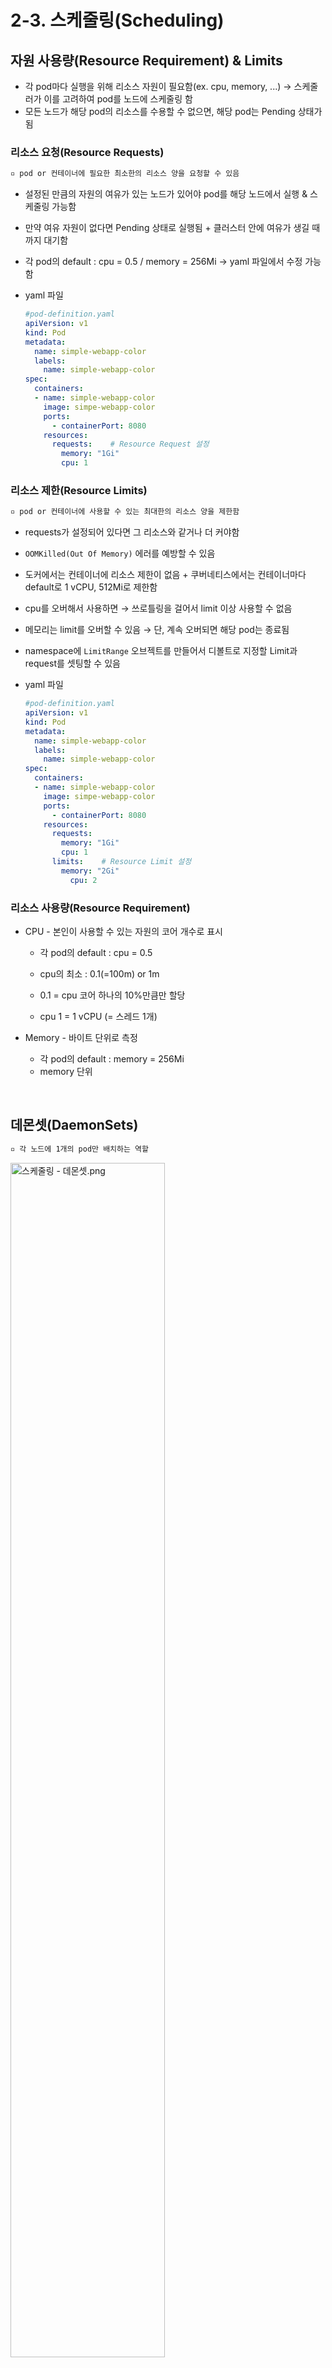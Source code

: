 # 2-3. 스케줄링(Scheduling)

## 자원 사용량(Resource Requirement) & Limits

+ 각 pod마다 실행을 위해 리소스 자원이 필요함(ex. cpu, memory, ...) → 스케줄러가 이를 고려하여 pod를 노드에 스케줄링 함
+ 모든 노드가 해당 pod의 리소스를 수용할 수 없으면, 해당 pod는 Pending 상태가 됨

### 리소스 요청(Resource Requests)

```tex
▫️ pod or 컨테이너에 필요한 최소한의 리소스 양을 요청할 수 있음
```

+ 설정된 만큼의 자원의 여유가 있는 노드가 있어야 pod를 해당 노드에서 실행 & 스케줄링 가능함

+ 만약 여유 자원이 없다면 Pending 상태로 실행됨 + 클러스터 안에 여유가 생길 때까지 대기함

+ 각 pod의 default : cpu = 0.5 / memory = 256Mi → yaml 파일에서 수정 가능함

+ yaml 파일

  ```yaml
  #pod-definition.yaml
  apiVersion: v1
  kind: Pod
  metadata:
    name: simple-webapp-color
    labels:
      name: simple-webapp-color
  spec:
    containers:
    - name: simple-webapp-color
      image: simpe-webapp-color
      ports:
        - containerPort: 8080
      resources:
        requests:    # Resource Request 설정
          memory: "1Gi"
          cpu: 1
  ```

### 리소스 제한(Resource Limits)

```tex
▫️ pod or 컨테이너에 사용할 수 있는 최대한의 리소스 양을 제한함
```

+ requests가 설정되어 있다면 그 리소스와 같거나 더 커야함

+ `OOMKilled(Out Of Memory)` 에러를 예방할 수 있음

+ 도커에서는 컨테이너에 리소스 제한이 없음 + 쿠버네티스에서는 컨테이너마다 default로 1 vCPU, 512Mi로 제한함

+ cpu를 오버해서 사용하면 → 쓰로틀링을 걸어서 limit 이상 사용할 수 없음

+ 메모리는 limit를 오버할 수 있음 → 단, 계속 오버되면 해당 pod는 종료됨

+ namespace에 `LimitRange` 오브젝트를 만들어서 디볼트로 지정할 Limit과 request를 셋팅할 수 있음

+ yaml 파일

  ```yaml
  #pod-definition.yaml
  apiVersion: v1
  kind: Pod
  metadata:
    name: simple-webapp-color
    labels:
      name: simple-webapp-color
  spec:
    containers:
    - name: simple-webapp-color
      image: simpe-webapp-color
      ports:
        - containerPort: 8080
      resources:
        requests:
          memory: "1Gi"
          cpu: 1
        limits:    # Resource Limit 설정
          memory: "2Gi"
            cpu: 2
  ```

### 리소스 사용량(Resource Requirement)

+ CPU - 본인이 사용할 수 있는 자원의 코어 개수로 표시

  + 각 pod의 default : cpu = 0.5
  + cpu의 최소 : 0.1(=100m) or 1m

  + 0.1 = cpu 코어 하나의 10%만큼만 할당

  + cpu 1 = 1 vCPU (= 스레드 1개)

+ Memory - 바이트 단위로 측정

  + 각 pod의 default : memory = 256Mi
  + memory 단위

<br/>

## 데몬셋(DaemonSets)

```tex
▫️ 각 노드에 1개의 pod만 배치하는 역할
```

<img src="https://user-images.githubusercontent.com/33214969/161425037-c0709162-474f-461a-9353-99cceb2115a1.png" alt="스케줄링 - 데몬셋.png" width="70%;" />

+ 각 노드에 pod를 1개씩 배치하고 싶을 때 사용함

+ 모든 노드에 pod가 1개씩 동작함을 보장함 → 노드 추가/삭제와 무관함

+ 모든 모니터링 or 로그 수집기 등의 목적에 적합한 오브젝트임

+ ex) kube proxy, 네트워크 에이전트(weavenet, calico, ...), ...

+ 동작과정

  + 버전 12부터는 node affinity와 defaul scheduler를 통해 각 pod를 노드에 할당함

+ yaml 파일

  ```yaml
  #daemon-set-definition.yaml
  apiVersion: apps/v1
  kind: DaemonSet
  metadata:
    name: monitoring-daemon
  spec:
    selector:
      matchLabels:
        app: monitoring-agent
    template:
      metadata:
        labels:
          app: monitoring-agent
        spec:
          containers:
          - name: monitoring-agent
            image: monitorint-agent
  ```

+ 관련 명령어

  + DaemonSet 조회 : `kubectl get daemonsets` / `kubectl get ds`
  + DaemonSet 상세 조회 : `kubectl describe daemonsets [daemonset명]`
  + DaemonSet 생성 : `kubectl create -f [yaml 파일명].yaml`

<br/>

## Static Pods

```tex
▫️ kubelet이 직접 실행하는 pod
```

<img src="https://user-images.githubusercontent.com/33214969/161425049-0dfdc36f-8f16-466b-a52a-32889c62246c.png" alt="스케줄링 - static pod.png" width="50%;" />

+ 각각의 노드에서 kubelet에 의해 실행됨

+ static pod의 기본 경로 : `/etc/kubernetes/manifests`

+ pod들을 삭제할 때, apiserver를 통해 실행되지 않은 static pod는 삭제 불가

+ 노드의 필요에 의해 사용하고자 하는 pod는 static pod로 셋팅함

+ 파일이 삭제되면 pod도 삭제됨

+ 각각의 컴포넌트의 세부 사항을 설정할 때는 아래 파일들을 수정하면 자동으로 업데이트 되어 pod를 재구성함

  ```bash
  $ ls /etc/kubernetes/manifests/
  etcd.yaml kube-apiserver.yaml kube-controller-manager.yaml kube-scheduler.yaml
  ```

+ 간단한 static pod 작성

  + 일반적인 pod와 동일하게 작성
  + 작성된 pod는 반드시 해당 경로에 위치
  + 작성 후 바로 get pod를 사용하여 확인 가능

+ Manifest 디렉토리 설정

  + kubelet 서비스를 실행할 때, 옵션(`—pod-manifest-path`)으로 넣을 수 있음. or `--config` 옵션으로 파일을 넘겨도 됨. → 여기에서 `staticPodPath`로 `/etc/kubernetes/manifests`로 설정함

  + kubeadm으로 설치한 경우 `--config` 옵션 방식을 사용함 → `/var/lib/kubelet/config.yaml`을 확인해보면 알 수 있음

  + static pod는 `docker ps` 명령어로 확인 가능(apiserver가 없다는 가정 하에)

    <img src="https://user-images.githubusercontent.com/33214969/161425046-f56b7e3c-bc8e-4492-9794-1b621f43c670.png" alt="스케줄링 - static pod 확인 명령어.png" width="50%;" />

  + kubelet은 apiserver가 있더라도, static pod를 생성할 수 있음 → kubectl 명령어로 static pod 확인 가능

  + kubelet이 static pod를 생성 + kube apiserverdp read only 미러 오브젝트를 생성하기 때문 → 따라서 수정/삭제 불가

+ Static Pod 사용하는 경우

  + control plane이 독립적임 → control plane 컴포넌트 자체를 띄우고 싶을 때 사용 가능(HA를 위해 마스터를 여러 개 만들고 싶은 경우 등)
  + 각 마스터 노드에 kubelet을 설치 + manifest 경로에 control plane component manifest 파일을 넣으면 됨 → 실제로 kubeadm이 이 방식으로 클러스터를 셋업함
  + 이렇게 생성된 static pod는 이름 뒤에 `-(노드명)`이 붙음

+ 관련 명령어

  + Static Pod 생성 : `kubectl run --restart=Never --image=busybox static-busybox --dry-run=client -o yaml --command -- sleep 1000 > /etc/kubernetes/manifests/static-busybox.yaml` + yaml 파일 수정&저장

  + Static Pod 삭제

    + Static Pod에 SSH를 적용하고 이 노드의 Static Pod에 대해 구성된 경로를 식별 (중요: 경로는 /etc/kubernetes/manifests일 필요는 없음. 큐블릿 구성 파일에서 설정된 경로를 확인해야 함)

      ```bash
      root@controlplane:~# ssh node01 
      root@node01:~# ps -ef |  grep /usr/bin/kubelet 
      root       752   654  0 00:30 pts/0    00:00:00 grep --color=auto /usr/bin/kubelet
      root     28567     1  0 00:22 ?        00:00:11 /usr/bin/kubelet --bootstrap-kubeconfig=/etc/kubernetes/bootstrap-kubelet.conf --kubeconfig=/etc/kubernetes/kubelet.conf --config=/var/lib/kubelet/config.yaml --network-plugin=cni --pod-infra-container-image=k8s.gcr.io/pause:3.2
      root@node01:~# grep -i staticpod /var/lib/kubelet/config.yaml
      staticPodPath: /etc/just-to-mess-with-you
      ```

      → 경로 : /etc/just-to-mess-with-you

    + 디렉토리로 이동하여 YAML 파일을 삭제

      ```bash
      root@node01:/etc/just-to-mess-with-you# ls
      greenbox.yaml
      root@node01:/etc/just-to-mess-with-you# rm -rf greenbox.yaml
      ```

    + 제어면 노드로 돌아감(CTRL + D를 사용하여 node01을 종료하거나 exit를 입력). Static Pod가 삭제되었는지 확인함

      ```bash
      root@controlplane:~# kubectl get pods --all-namespaces -o wide  | grep static-greenbox
      ```

<br/><br/>

[참고] https://nopanderer.github.io/kubernetes/2021-07-25-scheduling/<br/>[참고] https://velog.io/@seunghyeon/Kubernetes-5.-파드-스케줄링<br/>[참고] https://freedeveloper.tistory.com/409?category=877486<br/>[참고] https://skasha.tistory.com/92?category=798024<br/>